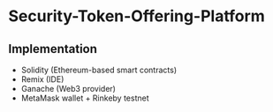 # Security-Token-Offering-Platform

## Implementation
- Solidity (Ethereum-based smart contracts)
- Remix (IDE)
- Ganache (Web3 provider)
- MetaMask wallet + Rinkeby testnet 
